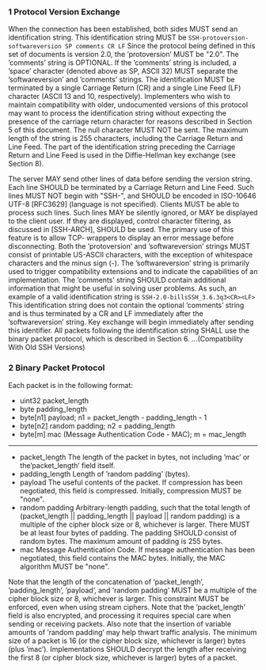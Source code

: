 ### 1 Protocol Version Exchange
When the connection has been established, both sides MUST send an
   identification string.  This identification string MUST be
`SSH-protoversion-softwareversion SP comments CR LF`
Since the protocol being defined in this set of documents is version 2.0, the ’protoversion’ MUST be "2.0".  The ’comments’ string is OPTIONAL. If the ’comments’ string is included, a ’space’ character (denoted above as SP, ASCII 32) MUST separate the ’softwareversion’ and ’comments’ strings.  The identification MUST be terminated by a single Carriage Return (CR) and a single Line Feed (LF) character (ASCII 13 and 10, respectively). Implementers who wish to maintain compatibility with older, undocumented versions of this protocol may want to process the identification string without expecting the presence of the carriage return character for reasons described in Section 5 of this document.  The null character MUST NOT be sent. The maximum length of the string is 255 characters, including the Carriage Return and Line Feed. The part of the identification string preceding the Carriage Return and Line Feed is used in the Diffie-Hellman key exchange (see Section 8).

The server MAY send other lines of data before sending the version string.  Each line SHOULD be terminated by a Carriage Return and Line Feed.  Such lines MUST NOT begin with "SSH-", and SHOULD be encoded in ISO-10646 UTF-8 [RFC3629] (language is not specified). Clients MUST be able to process such lines.  Such lines MAY be silently ignored, or MAY be displayed to the client user.  If they are displayed, control character filtering, as discussed in [SSH-ARCH], SHOULD be used.  The primary use of this feature is to allow TCP- wrappers to display an error message before disconnecting. Both the ’protoversion’ and ’softwareversion’ strings MUST consist of printable US-ASCII characters, with the exception of whitespace characters and the minus sign (-). The ’softwareversion’ string is primarily used to trigger compatibility extensions and to indicate the capabilities of an implementation.  The ’comments’ string SHOULD contain additional information that might be useful in solving user problems.  As such, an example of a valid identification string is
`SSH-2.0-billsSSH_3.6.3q3<CR><LF>`
This identification string does not contain the optional ’comments’ string and is thus terminated by a CR and LF immediately after the ’softwareversion’ string. Key exchange will begin immediately after sending this identifier. All packets following the identification string SHALL use the binary packet protocol, which is described in Section 6.
...(Compatibility With Old SSH Versions)

### 2 Binary Packet Protocol
Each packet is in the following format:
   - uint32    packet_length
   - byte      padding_length
   - byte[n1]  payload; n1 = packet_length - padding_length - 1
   - byte[n2]  random padding; n2 = padding_length
   - byte[m]   mac (Message Authentication Code - MAC); m = mac_length
---
   - packet_length
      The length of the packet in bytes, not including ’mac’ or the’packet_length’ field itself.
   - padding_length
      Length of ’random padding’ (bytes).
   - payload
      The useful contents of the packet.  If compression has been negotiated, this field is compressed.  Initially, compression MUST be "none".
   - random padding
      Arbitrary-length padding, such that the total length of (packet_length || padding_length || payload || random padding) is a multiple of the cipher block size or 8, whichever is larger. There MUST be at least four bytes of padding.  The padding SHOULD consist of random bytes.  The maximum amount of padding is 255 bytes.
   - mac
      Message Authentication Code.  If message authentication has been negotiated, this field contains the MAC bytes. Initially, the MAC algorithm MUST be "none".

Note that the length of the concatenation of ’packet_length’, ’padding_length’, ’payload’, and ’random padding’ MUST be a multiple of the cipher block size or 8, whichever is larger.  This constraint MUST be enforced, even when using stream ciphers.  Note that the ’packet_length’ field is also encrypted, and processing it requires special care when sending or receiving packets.  Also note that the insertion of variable amounts of ’random padding’ may help thwart traffic analysis. The minimum size of a packet is 16 (or the cipher block size, whichever is larger) bytes (plus ’mac’).  Implementations SHOULD decrypt the length after receiving the first 8 (or cipher block size, whichever is larger) bytes of a packet.